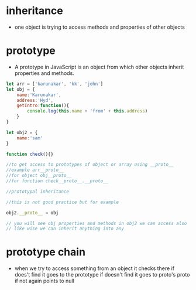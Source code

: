 # inheritance
- one object is trying to access methods and properties of other objects

# prototype
- A prototype in JavaScript is an object from which other objects inherit properties and methods.

```javascript
let arr = ['karunakar', 'kk', 'john']
let obj = {
    name:'Karunakar',
    address:'Hyd',
    getIntro:function(){
        console.log(this.name + 'from' + this.address)
    }
}

let obj2 = {
    name:'sam'
}

function check(){}

//to get access to prototypes of object or array using __proto__
//example arr__proto__
//for object obj__proto__
//for function check__proto__.__proto__

//prototypal inheritance

//this is not good practice but for example 

obj2.__proto__ = obj

// you will see obj properties and methods in obj2 we can access also 
// like wise we can inherit anything into any
```

# prototype chain 

- when we try to access something from an object it checks there if does't find 
it goes to the prototype if doesn't find it goes to proto's proto if not again points to null